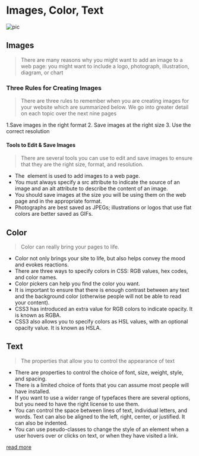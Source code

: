 # Images, Color, Text
![pic](https://encrypted-tbn0.gstatic.com/images?q=tbn:ANd9GcTOhN2DPhoKL1DGYKNoIgL1Vyzx9OPNUmQ78iKCBIe13K9bB8zAnrNyfKXRpxE0Gzl20PU&usqp=CAU)
## Images
> There are many reasons why you might
want to add an image to a web page: you
might want to include a logo, photograph,
illustration, diagram, or chart

### Three Rules for Creating Images
> There are three rules to remember when you
are creating images for your website which are
summarized below. We go into greater detail
on each topic over the next nine pages

1.Save images in
the right format
2. Save images at
the right size
3. Use the correct
resolution

#### Tools to Edit & Save Images
> There are several tools you can use to edit and
save images to ensure that they are the right
size, format, and resolution.



+  The <img> element is used to add images to a
web page.
+ You must always specify a src attribute to indicate the
source of an image and an alt attribute to describe the
content of an image.
+ You should save images at the size you will be using
them on the web page and in the appropriate format.
+ Photographs are best saved as JPEGs; illustrations or
logos that use flat colors are better saved as GIFs.




## Color
> Color can really bring your pages to life.

+ Color not only brings your site to life, but also helps
convey the mood and evokes reactions.
+ There are three ways to specify colors in CSS:
RGB values, hex codes, and color names.
+ Color pickers can help you find the color you want.
+ It is important to ensure that there is enough contrast
between any text and the background color (otherwise
people will not be able to read your content).
+ CSS3 has introduced an extra value for RGB colors to
indicate opacity. It is known as RGBA.
+ CSS3 also allows you to specify colors as HSL values,
with an optional opacity value. It is known as HSLA.


## Text
> The properties that allow you to control the appearance of text

+ There are properties to control the choice of font, size,
weight, style, and spacing.
+ There is a limited choice of fonts that you can assume
most people will have installed.
+ If you want to use a wider range of typefaces there are
several options, but you need to have the right license
to use them.
+ You can control the space between lines of text,
individual letters, and words. Text can also be aligned
to the left, right, center, or justified. It can also be
indented.
+ You can use pseudo-classes to change the style of an
element when a user hovers over or clicks on text, or
when they have visited a link.


[read more](https://wtf.tw/ref/duckett.pdf)

